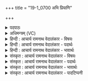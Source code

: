 +++
title = "19-1_0700 अभि प्रियाणि"

+++
<details><summary>पदपाठः</summary>

अ꣣भि꣢। प्रि꣣या꣡णि꣢। प꣣वते। च꣡नो꣢꣯हितः। च꣡नः꣢꣯। हि꣣तः। ना꣡मा꣢नि। य꣣ह्वः꣢। अ꣡धि꣢꣯। ये꣡षु꣢꣯। व꣡र्धते꣢꣯। आ। सू꣡र्य꣢꣯स्य। बृ꣣ह꣢तः। बृ꣣ह꣢न्। अ꣡धि꣢꣯। र꣡थ꣢꣯म्। वि꣡ष्व꣢꣯ञ्चम्। वि। स्व꣣ञ्चम्। अरुहत्। विचक्षणः꣢। वि꣣। चक्षणः꣢। ७००।
</details>

<details><summary>अधिमन्त्रम् (VC)</summary>

- पवमानः सोमः
- कविर्भार्गवः
- जगती
- निषादः
</details>

<details><summary>हिन्दी : आचार्य रामनाथ वेदालंकार - विषयः</summary>

प्रथम ऋचा की व्याख्या पूर्वार्चिक में क्रमाङ्क ५५४ पर परमेश्वर के विषय में की गयी थी। यहाँ जीवात्मा का विषय है।
</details>

<details><summary>हिन्दी : आचार्य रामनाथ वेदालंकार - पदार्थः</summary>

पदार्थान्वय -  (चनोहितः) भोगों को भोगने के लिए शरीर में प्रेषित, (यह्वः) महाशक्तिशाली जीवात्मा (प्रियाणि) प्रिय (नामानि) लचकीले अङ्गों में (पवते) जाता है, (येषु अधि) जिनमें,यह (वर्धते) महिमा को प्राप्त करता है। (बृहन्) महान् (विचक्षणः) ज्ञानवान् यह जीवात्मा (बृहतः) महान् (सूर्यस्य) गतिमय प्राण के (वि-स्वञ्चम्) विशिष्ट शुभगतिवाले (रथम् अधि) देहस्य रथ पर (आ अरुहत्) चढ़कर बैठा हुआ है ॥१॥
</details>

<details><summary>हिन्दी : आचार्य रामनाथ वेदालंकार - भावार्थः</summary>

भावार्थ -  आत्मा कर्मफल-भोग के लिए प्राणयुक्त देह का आश्रय लेकर शुभाशुभ भोगों को भोगता है ॥१॥
</details>

<details><summary>संस्कृत : आचार्य रामनाथ वेदालंकार - विषयः</summary>

तत्र प्रथमा ऋक् पूर्वार्चिके ५५४ क्रमाङ्के परमात्मपक्षे व्याख्याता। अत्र जीवात्मविषयमाह।
</details>

<details><summary>संस्कृत : आचार्य रामनाथ वेदालंकार - पदार्थः</summary>

पदार्थान्वय -  (चनोहितः) चनसे भोगाय हितः देहं प्रेषितः, (यह्वः) महाबलः (सोमः) जीवात्मा (प्रियाणि) चारूणि (नामानि) नमनयोग्यानि अङ्गानि (पवते) गच्छति, (येषु अधि) येषु अङ्गेषु एषः (वर्धते) महिमानं प्राप्नोति। (बृहन्) महान्, (विचक्षणः) ज्ञानवान् एष जीवात्मा (बृहतः) महतः (सूर्यस्य) सरणकर्त्तुः प्राणस्य।[‘प्रा॒णो ह॒ सू॑र्यः’ इति श्रुतेः। अथ० ११।४।१२।] (वि-स्वञ्चम्) विशेषेण शोभनगतियुक्तम् (रथम् अधि) देहरथम् अधिकृत्य (आ अरुहत्) आरूढोऽस्ति ॥१॥
</details>

<details><summary>संस्कृत : आचार्य रामनाथ वेदालंकार - भावार्थः</summary>

भावार्थ -  आत्मा कर्मफलभोगार्थं प्राणसहचरितं देहमाश्रित्य शुभाशुभान् भोगान् भुङ्क्ते ॥१॥
</details>

<details><summary>संस्कृत : आचार्य रामनाथ वेदालंकार - पादटिप्पनी</summary>

टिप्पनी -   १. ऋ० ९।७५।१,साम० ५५४।
</details>